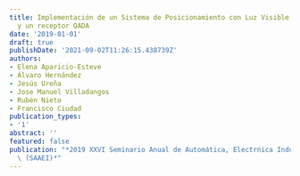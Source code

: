 ```yaml
---
title: Implementación de un Sistema de Posicionamiento con Luz Visible basado en focosLEDs
  y un receptor QADA
date: '2019-01-01'
draft: true
publishDate: '2021-09-02T11:26:15.438739Z'
authors:
- Elena Aparicio-Esteve
- Álvaro Hernández
- Jesús Ureña
- Jose Manuel Villadangos
- Rubén Nieto
- Francisco Ciudad
publication_types:
- '1'
abstract: ''
featured: false
publication: "*2019 XXVI Seminario Anual de Automática, Electrńica Industrial e Instrumentaci'\
  \ ́(SAAEI)*"
---
```


